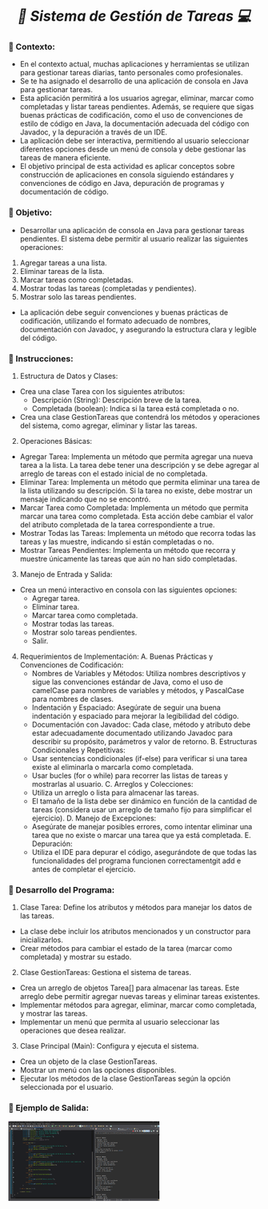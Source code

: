 **_<h1 align="center">:vulcan_salute: Sistema de Gestión de Tareas :computer:</h1>_**

**<h3>:blue_book: Contexto:</h3>**

- En el contexto actual, muchas aplicaciones y herramientas se utilizan para gestionar tareas diarias, tanto personales como profesionales.
- Se te ha asignado el desarrollo de una aplicación de consola en Java para gestionar tareas.
- Esta aplicación permitirá a los usuarios agregar, eliminar, marcar como completadas y listar tareas pendientes. Además, se requiere que sigas buenas prácticas de codificación, como el uso de convenciones de estilo de código en Java, la documentación adecuada del código con Javadoc, y la depuración a través de un IDE.
- La aplicación debe ser interactiva, permitiendo al usuario seleccionar diferentes opciones desde un menú de consola y debe gestionar las tareas de manera eficiente.
- El objetivo principal de esta actividad es aplicar conceptos sobre construcción de aplicaciones en consola siguiendo estándares y convenciones de código en Java, depuración de programas y documentación de código.

**<h3>:orange_book: Objetivo:</h3>**

- Desarrollar una aplicación de consola en Java para gestionar tareas pendientes.
El sistema debe permitir al usuario realizar las siguientes operaciones:
1. Agregar tareas a una lista.
2. Eliminar tareas de la lista.
3. Marcar tareas como completadas.
4. Mostrar todas las tareas (completadas y pendientes).
5. Mostrar solo las tareas pendientes.
- La aplicación debe seguir convenciones y buenas prácticas de codificación, utilizando el formato adecuado de nombres, documentación con Javadoc, y asegurando la estructura clara y legible del código.

**<h3>:green_book: Instrucciones:</h3>**

1. Estructura de Datos y Clases:
- Crea una clase Tarea con los siguientes atributos:
  - Descripción (String): Descripción breve de la tarea.
  - Completada (boolean): Indica si la tarea está completada o no.
- Crea una clase GestionTareas que contendrá los métodos y operaciones del sistema, como agregar, eliminar y listar las tareas.

2. Operaciones Básicas:
- Agregar Tarea: Implementa un método que permita agregar una nueva tarea a la lista. La tarea debe tener una descripción y se debe agregar al arreglo de tareas con el estado inicial de no completada.
- Eliminar Tarea: Implementa un método que permita eliminar una tarea de la lista utilizando su descripción. Si la tarea no existe, debe mostrar un mensaje indicando que no se encontró.
- Marcar Tarea como Completada: Implementa un método que permita marcar una tarea como completada. Esta acción debe cambiar el valor del atributo completada de la tarea correspondiente a true.
- Mostrar Todas las Tareas: Implementa un método que recorra todas las tareas y las muestre, indicando si están completadas o no.
- Mostrar Tareas Pendientes: Implementa un método que recorra y muestre únicamente las tareas que aún no han sido completadas.

3. Manejo de Entrada y Salida:
- Crea un menú interactivo en consola con las siguientes opciones:
  - Agregar tarea.
  - Eliminar tarea.
  - Marcar tarea como completada.
  - Mostrar todas las tareas.
  - Mostrar solo tareas pendientes.
  - Salir.

4. Requerimientos de Implementación:
  A. Buenas Prácticas y Convenciones de Codificación:
     - Nombres de Variables y Métodos: Utiliza nombres descriptivos y sigue las convenciones estándar de Java, como el uso de camelCase para nombres de variables y métodos, y PascalCase para nombres de clases.
     - Indentación y Espaciado: Asegúrate de seguir una buena indentación y espaciado para mejorar la legibilidad del código.
     - Documentación con Javadoc: Cada clase, método y atributo debe estar adecuadamente documentado utilizando Javadoc para describir su propósito, parámetros y valor de retorno.
  B. Estructuras Condicionales y Repetitivas:
     - Usar sentencias condicionales (if-else) para verificar si una tarea existe al eliminarla o marcarla como completada.
     - Usar bucles (for o while) para recorrer las listas de tareas y mostrarlas al usuario.
  C. Arreglos y Colecciones:
     - Utiliza un arreglo o lista para almacenar las tareas.
     - El tamaño de la lista debe ser dinámico en función de la cantidad de tareas (considera usar un arreglo de tamaño fijo para simplificar el ejercicio).
  D. Manejo de Excepciones:
     - Asegúrate de manejar posibles errores, como intentar eliminar una tarea que no existe o marcar una tarea que ya está completada.
  E. Depuración:
     - Utiliza el IDE para depurar el código, asegurándote de que todas las funcionalidades del programa funcionen correctamentgit add e antes de completar el ejercicio.


**<h3>:blue_book: Desarrollo del Programa:</h3>**

1. Clase Tarea: Define los atributos y métodos para manejar los datos de las tareas.
- La clase debe incluir los atributos mencionados y un constructor para inicializarlos.
- Crear métodos para cambiar el estado de la tarea (marcar como completada) y mostrar su estado.

2. Clase GestionTareas: Gestiona el sistema de tareas.
- Crea un arreglo de objetos Tarea[] para almacenar las tareas. Este arreglo debe permitir agregar nuevas tareas y eliminar tareas existentes.
- Implementar métodos para agregar, eliminar, marcar como completada, y mostrar las tareas.
- Implementar un menú que permita al usuario seleccionar las operaciones que desea realizar.

3. Clase Principal (Main): Configura y ejecuta el sistema.
- Crea un objeto de la clase GestionTareas.
- Mostrar un menú con las opciones disponibles.
- Ejecutar los métodos de la clase GestionTareas según la opción seleccionada por el usuario.


**<h3>:book: Ejemplo de Salida:</h3>**

<img src="./img/gestion_tareas_consola.png" alt="" style="width: 60%;">
